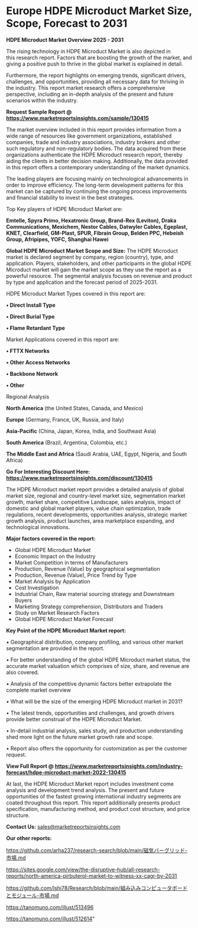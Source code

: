 # Europe HDPE Microduct Market Size, Scope, Forecast to 2031

<Strong> HDPE Microduct Market Overview 2025 - 2031</strong>

The rising technology in HDPE Microduct Market is also depicted in this research report. Factors that are boosting the growth of the market, and giving a positive push to thrive in the global market is explained in detail.

Furthermore, the report highlights on emerging trends, significant drivers, challenges, and opportunities, providing all necessary data for thriving in the industry. This report market research offers a comprehensive perspective, including an in-depth analysis of the present and future scenarios within the industry.

<strong>Request Sample Report @ <a href=https://www.marketreportsinsights.com/sample/130415>https://www.marketreportsinsights.com/sample/130415</a></strong>

The market overview included in this report provides information from a wide range of resources like government organizations, established companies, trade and industry associations, industry brokers and other such regulatory and non-regulatory bodies. The data acquired from these organizations authenticate the HDPE Microduct research report, thereby aiding the clients in better decision making. Additionally, the data provided in this report offers a contemporary understanding of the market dynamics.

The leading players are focusing mainly on technological advancements in order to improve efficiency. The long-term development patterns for this market can be captured by continuing the ongoing process improvements and financial stability to invest in the best strategies.

Top Key players of HDPE Microduct Market are:

<strong>Emtelle, Spyra Primo, Hexatronic Group, Brand-Rex (Leviton), Draka Communications, Mexichem, Nestor Cables, Datwyler Cables, Egeplast, KNET, Clearfield, GM-Plast, SPUR, Fibrain Group, Belden PPC, Hebeish Group, Afripipes, YOFC, Shanghai Hawei</strong>

<strong><b>Global HDPE Microduct Market Scope and Size:</b></strong>
The HDPE Microduct market is declared segment by company, region (country), type, and application. Players, stakeholders, and other participants in the global HDPE Microduct market will gain the market scope as they use the report as a powerful resource. The segmental analysis focuses on revenue and product by type and application and the forecast period of 2025-2031.

HDPE Microduct Market Types covered in this report are:

<strong>• Direct Install Type

• Direct Burial Type

• Flame Retardant Type</strong>

Market Applications covered in this report are:

<strong>• FTTX Networks

• Other Access Networks

• Backbone Network

• Other</strong> 

Regional Analysis

<strong>North America</strong> (the United States, Canada, and Mexico)

<strong>Europe</strong> (Germany, France, UK, Russia, and Italy)

<strong>Asia-Pacific</strong> (China, Japan, Korea, India, and Southeast Asia)

<strong>South America</strong> (Brazil, Argentina, Colombia, etc.)

<strong>The Middle East and Africa</strong> (Saudi Arabia, UAE, Egypt, Nigeria, and South Africa)

<strong>Go For Interesting Discount Here: <a href=https://www.marketreportsinsights.com/discount/130415>https://www.marketreportsinsights.com/discount/130415</a></strong>

The HDPE Microduct market report provides a detailed analysis of global market size, regional and country-level market size, segmentation market growth, market share, competitive Landscape, sales analysis, impact of domestic and global market players, value chain optimization, trade regulations, recent developments, opportunities analysis, strategic market growth analysis, product launches, area marketplace expanding, and technological innovations.

<strong><b>Major factors covered in the report:</b></strong>
<ul>
  <li>Global HDPE Microduct Market </li>
  <li>Economic Impact on the Industry</li>
  <li>Market Competition in terms of Manufacturers</li>
  <li>Production, Revenue (Value) by geographical segmentation</li>
  <li>Production, Revenue (Value), Price Trend by Type</li>
  <li>Market Analysis by Application</li>
  <li>Cost Investigation</li>
  <li>Industrial Chain, Raw material sourcing strategy and Downstream Buyers</li>
  <li>Marketing Strategy comprehension, Distributors and Traders</li>
  <li>Study on Market Research Factors</li>
  <li>Global HDPE Microduct Market Forecast</li>
</ul>

<strong><b>Key Point of the HDPE Microduct Market report:</b></strong>

• Geographical distribution, company profiling, and various other market segmentation are provided in the report.

• For better understanding of the global HDPE Microduct market status, the accurate market valuation which comprises of size, share, and revenue are also covered.

• Analysis of the competitive dynamic factors better extrapolate the complete market overview

• What will be the size of the emerging HDPE Microduct market in 2031?

• The latest trends, opportunities and challenges, and growth drivers provide better construal of the HDPE Microduct Market.

• In-detail industrial analysis, sales study, and production understanding shed more light on the future market growth rate and scope.

• Report also offers the opportunity for customization as per the customer request.

<strong><b>View Full Report @ <a href=https://www.marketreportsinsights.com/industry-forecast/hdpe-microduct-market-2022-130415>https://www.marketreportsinsights.com/industry-forecast/hdpe-microduct-market-2022-130415</a></b></strong>


At last, the HDPE Microduct Market report includes investment come analysis and development trend analysis. The present and future opportunities of the fastest growing international industry segments are coated throughout this report. This report additionally presents product specification, manufacturing method, and product cost structure, and price structure.

<strong>Contact Us:</strong>
sales@marketreportsinsights.com

<strong>Our other reports:</strong>

<a href=https://github.com/arha237/research-search/blob/main/磁気バーグリッド-市場.md>https://github.com/arha237/research-search/blob/main/磁気バーグリッド-市場.md</a>

<a href=https://sites.google.com/view/the-disruptive-hub/all-research-reports/north-america-pirbuterol-market-to-witness-xx-cagr-by-2031>https://sites.google.com/view/the-disruptive-hub/all-research-reports/north-america-pirbuterol-market-to-witness-xx-cagr-by-2031</a>

<a href=https://github.com/Ishi78/Research/blob/main/組み込みコンピュータボードとモジュール-市場.md>https://github.com/Ishi78/Research/blob/main/組み込みコンピュータボードとモジュール-市場.md</a>

<a href=https://tanomuno.com/illust/513496>https://tanomuno.com/illust/513496</a>

<a href=https://tanomuno.com/illust/512614>https://tanomuno.com/illust/512614</a>"
